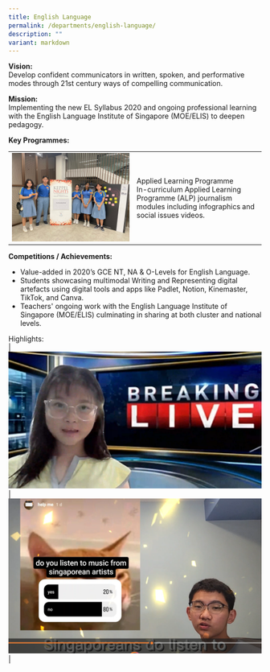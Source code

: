 ```yaml
---
title: English Language
permalink: /departments/english-language/
description: ""
variant: markdown
---
```

**Vision:** <br>
Develop confident communicators in written, spoken, and performative modes through 21st century ways of compelling communication.

**Mission: <br>**
Implementing the new EL Syllabus 2020 and ongoing professional learning with the English Language Institute of Singapore (MOE/ELIS) to deepen pedagogy.

**Key Programmes: <br>**

|  |    |
| -------- | -------- |
|![](/images/Departments/English/el_1_alp_keppelnights.jpg)    | Applied Learning Programme <br>In-curriculum Applied Learning Programme (ALP) journalism modules including infographics and social issues videos.     |

**Competitions / Achievements: <br>**
* Value-added in 2020’s GCE NT, NA &amp; O-Levels for English Language.
* Students showcasing multimodal Writing and Representing digital artefacts using digital tools and apps like Padlet, Notion, Kinemaster, TikTok, and Canva.
* Teachers' ongoing work with the English Language Institute of Singapore (MOE/ELIS) culminating in sharing at both cluster and national levels.

Highlights: <br>
|![](/images/Departments/English/2024_EL_2___Copy.png)  | ![](/images/Departments/English/2024_EL_3___Copy.png)  |


